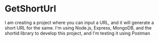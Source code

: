 # GetShortUrl
I am creating a project where you can input a URL, and it will generate a short URL for the same. I'm using Node.js, Express, MongoDB, and the shortid library to develop this project, and I'm testing it using Postman
